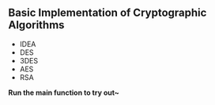 ## Basic Implementation of Cryptographic Algorithms
+ IDEA
+ DES
+ 3DES
+ AES
+ RSA

**Run the main function to try out~**
